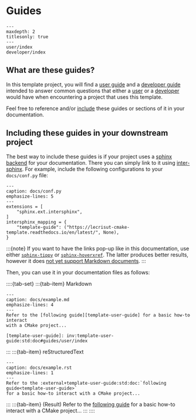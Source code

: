 # Guides

```{toctree}
---
maxdepth: 2
titlesonly: true
---
user/index
developer/index
```

## What are these guides?

In this template project, you will find a [user guide] and a [developer guide]
intended to answer common questions that either a [user] or a [developer] would
have when encountering a project that uses this template.

Feel free to reference and/or [include] these guides or sections of it in your
documentation.

[user]: user/who-is-the-user.md
[developer]: developer/who-is-the-developer.md
[user guide]: user/index.md
[developer guide]: developer/index.md
[include]: #including-these-guides-in-your-downstream-project

## Including these guides in your downstream project

The best way to include these guides is if your project uses a
[sphinx backend][rtd-sphinx] for your documentation. There you can simply link
to it using [inter-sphinx]. For example, include the following configurations
to your `docs/conf.py` file:

```{code-block} python
---
caption: docs/conf.py
emphasize-lines: 5
---
extensions = [
    "sphinx.ext.intersphinx",
]
intersphinx_mapping = {
    "template-guide": ("https://lecrisut-cmake-template.readthedocs.io/en/latest/", None),
}
```

:::{note}
If you want to have the links pop-up like in this documentation, use either
[`sphinx-tippy`] or [`sphinx-hoverxref`]. The latter produces better results,
however it does [not yet support Markdown documents][sphinx-hoverxref-issue].
:::

Then, you can use it in your documentation files as follows:

::::{tab-set}
:::{tab-item} Markdown
```{code-block} markdown
---
caption: docs/example.md
emphasize-lines: 4
---
Refer to the [following guide][template-user-guide] for a basic how-to interact
with a CMake project...

[template-user-guide]: inv:template-user-guide:std:doc#guides/user/index
```
:::
:::{tab-item} reStructuredText
```{code-block} rst
---
caption: docs/example.rst
emphasize-lines: 1
---
Refer to the :external+template-user-guide:std:doc:`following guide<template-user-guide>`
for a basic how-to interact with a CMake project...
```
:::
:::{tab-item} (Result)
Refer to the [following guide][user guide] for a basic how-to interact with a
CMake project...
:::
::::

[rtd-sphinx]: inv:rtd:std:doc#intro/getting-started-with-sphinx
[//]: # (TODO: Fix the intersphinx link)
[inter-sphinx]: https://www.sphinx-doc.org/en/master/usage/quickstart.html#intersphinx
[`sphinx-tippy`]: inv:sphinx-tippy#index
[`sphinx-hoverxref`]: inv:sphinx-hoverxref#index
[sphinx-hoverxref-issue]: https://github.com/readthedocs/sphinx-hoverxref/issues/250
